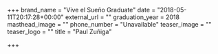 +++
brand_name = "Vive el Sueño Graduate"
date = "2018-05-11T20:17:28+00:00"
external_url = ""
graduation_year = 2018
masthead_image = ""
phone_number = "Unavailable"
teaser_image = ""
teaser_logo = ""
title = "Paul Zuñiga"

+++
